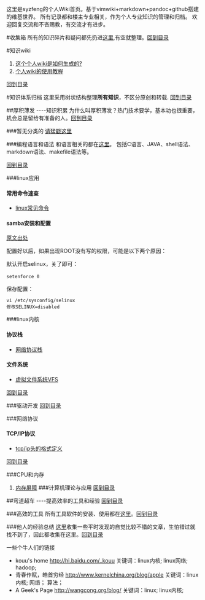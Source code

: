 <!---title:syzfeng维基世界-->
  

这里是syzfeng的个人Wiki首页。基于vimwiki+markdown+pandoc+github搭建的维基世界。
所有记录都和楼主专业相关，作为个人专业知识的管理和归档。
欢迎回复交流和不吝赐教，有交流才有进步。

#收集箱
所有的知识碎片和疑问都先扔进[这里](wiki/dropbox/dropbox.html),有空就整理。[回到目录](index.html)

#知识wiki

1. [这个个人wiki是如何生成的?](knowledge_wiki/how_to_build_free_wiki_web.html)
1. [个人wiki的使用教程](wiki/knowledge_wiki/how_to_use_wiki.html) 

[回到目录](index.html)

#知识体系归档
这里采用树状结构整理**所有知识**，不区分原创和转载. [回到目录](index.html)

##厚积薄发 ----知识积累
为什么叫厚积薄发？热门技术要学，基本功也很重要，机会总是留给有准备的人。[回到目录](index.html)

###暂无分类的
[请猛戳这里](wiki/knowledge_etc.html)

###编程语言和语法
和语言相关的都在[这里](wiki/prog/navigation.html)。
    包括C语言、JAVA、shell语法、markdown语法、makefile语法等。

[回到目录](index.html)

###linux应用

#### 常用命令速查

* [linux常见命令](wiki/linux/top_cmd.html)

#### samba安装和配置
  
[原文出处](http://blog.csdn.net/xxuanwan/article/details/2891523)

配置好以后，如果出现ROOT没有写的权限，可能是以下两个原因：

默认开启selinux，关了即可：
    
    setenforce 0　　

保存配置：

    vi /etc/sysconfig/selinux
    修改SELINUX=disabled


###linux内核

#### 协议栈

* [网络协议栈](wiki/linux-kernel/protocol.html)

#### 文件系统

* [虚拟文件系统VFS](wiki/linux-kernel/vfs.html)

[回到目录](index.html)

###驱动开发
[回到目录](index.html)

###网络协议
#### TCP/IP协议

* [tcp/ip头的格式定义](wiki/networks/tcp_ip.html)

[回到目录](index.html)

###CPU和内存
1. [内存屏障](wiki/CPUnMemory/memory_barrier.html)
###计算机理论与应用
[回到目录](index.html)

##弯道超车 ----提高效率的工具和经验
[回到目录](index.html)

###高效的工具
所有工具软件的安装、使用都在[这里](wiki/tools/navigation.html)。[回到目录](index.html)

###他人的经验总结
[这里](wiki/good_article/navigation.html)收集一些平时发现的自觉比较不错的文章，生怕错过就找不到了，因此都收集在这里。[回到目录](index.html)

一些个牛人们的链接

* kouu's home http://hi.baidu.com/_kouu 关键词：linux内核; linux网络; hadoop; 
* 青春作赋，皓首穷经 http://www.kernelchina.org/blog/apple 关键词：linux内核; 网络； 算法；
* A Geek's Page http://wangcong.org/blog/ 关键词：linux; linux内核; 


